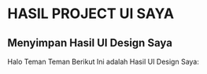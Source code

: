 # HASIL PROJECT UI SAYA

## Menyimpan Hasil UI Design Saya

Halo Teman Teman Berikut Ini adalah Hasil UI Design Saya:
